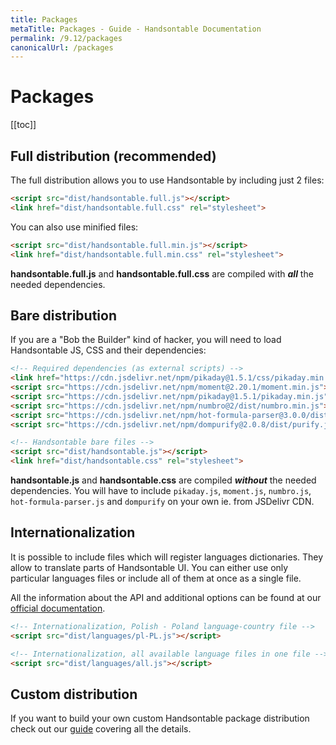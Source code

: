 ```yaml
---
title: Packages
metaTitle: Packages - Guide - Handsontable Documentation
permalink: /9.12/packages
canonicalUrl: /packages
---
```


# Packages

[[toc]]

## Full distribution (recommended)

The full distribution allows you to use Handsontable by including just 2 files:
```html
<script src="dist/handsontable.full.js"></script>
<link href="dist/handsontable.full.css" rel="stylesheet">
```
You can also use minified files:  
```html
<script src="dist/handsontable.full.min.js"></script>
<link href="dist/handsontable.full.min.css" rel="stylesheet">
```

**handsontable.full.js** and **handsontable.full.css** are compiled with ___all___ the needed dependencies.

## Bare distribution

If you are a "Bob the Builder" kind of hacker, you will need to load Handsontable JS, CSS and their dependencies:
```html
<!-- Required dependencies (as external scripts) -->
<link href="https://cdn.jsdelivr.net/npm/pikaday@1.5.1/css/pikaday.min.css" rel="stylesheet">
<script src="https://cdn.jsdelivr.net/npm/moment@2.20.1/moment.min.js"></script>
<script src="https://cdn.jsdelivr.net/npm/pikaday@1.5.1/pikaday.min.js"></script>
<script src="https://cdn.jsdelivr.net/npm/numbro@2/dist/numbro.min.js"></script>
<script src="https://cdn.jsdelivr.net/npm/hot-formula-parser@3.0.0/dist/formula-parser.min.js"></script>
<script src="https://cdn.jsdelivr.net/npm/dompurify@2.0.8/dist/purify.js"></script>

<!-- Handsontable bare files -->
<script src="dist/handsontable.js"></script>
<link href="dist/handsontable.css" rel="stylesheet">
```

**handsontable.js** and **handsontable.css** are compiled ___without___ the needed dependencies. You will have to include `pikaday.js`, `moment.js`, `numbro.js`, `hot-formula-parser.js` and `dompurify` on your own ie. from JSDelivr CDN.

## Internationalization
It is possible to include files which will register languages dictionaries. They allow to translate parts of Handsontable UI. You can either use only particular languages files or include all of them at once as a single file.

All the information about the API and additional options can be found at our [official documentation](@/guides/internationalization/internationalization-i18n.md).

```html
<!-- Internationalization, Polish - Poland language-country file -->
<script src="dist/languages/pl-PL.js"></script>

<!-- Internationalization, all available language files in one file -->
<script src="dist/languages/all.js"></script>
```

## Custom distribution

If you want to build your own custom Handsontable package distribution check out our [guide](@/guides/building-and-testing/building.md) covering all the details.
